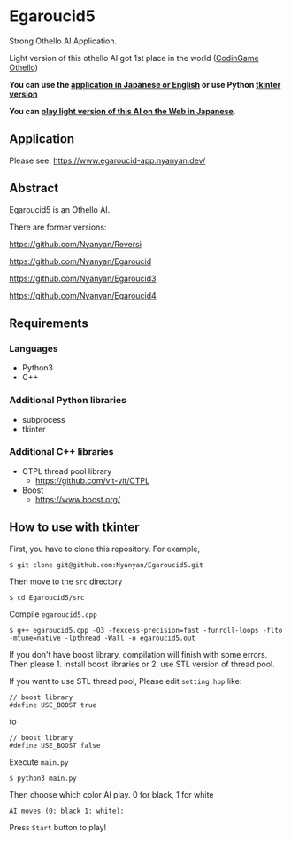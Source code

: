 # Egaroucid5
Strong Othello AI Application.

Light version of this othello AI got 1st place in the world ([CodinGame Othello](https://www.codingame.com/multiplayer/bot-programming/othello-1/leaderboard))

**You can use the [application in Japanese or English](https://www.egaroucid-app.nyanyan.dev/) or use Python [tkinter version](#tkinter_version)**

**You can [play light version of this AI on the Web in Japanese](https://www.egaroucid.nyanyan.dev/).**



<a id="application_version"></a>

## Application

Please see: https://www.egaroucid-app.nyanyan.dev/



<a id="tkinter_version"></a>

## Abstract

Egaroucid5 is an Othello AI.

There are former versions:

https://github.com/Nyanyan/Reversi

https://github.com/Nyanyan/Egaroucid

https://github.com/Nyanyan/Egaroucid3

https://github.com/Nyanyan/Egaroucid4



## Requirements

### Languages

* Python3
* C++

### Additional Python libraries

* subprocess
* tkinter

### Additional C++ libraries

* CTPL thread pool library
  * https://github.com/vit-vit/CTPL
* Boost
  * https://www.boost.org/





## How to use with tkinter

First, you have to clone this repository. For example,

```
$ git clone git@github.com:Nyanyan/Egaroucid5.git
```

Then move to the ```src``` directory

```
$ cd Egaroucid5/src
```

Compile ```egaroucid5.cpp```

```
$ g++ egaroucid5.cpp -O3 -fexcess-precision=fast -funroll-loops -flto -mtune=native -lpthread -Wall -o egaroucid5.out
```

If you don't have boost library, compilation will finish with some errors. Then please 1. install boost libraries or 2. use STL version of thread pool.

If you want to use STL thread pool, Please edit ```setting.hpp``` like:

```
// boost library
#define USE_BOOST true
```

to

```
// boost library
#define USE_BOOST false
```

Execute ```main.py```

```
$ python3 main.py
```

Then choose which color AI play. 0 for black, 1 for white

```
AI moves (0: black 1: white): 
```

Press ```Start``` button to play!

